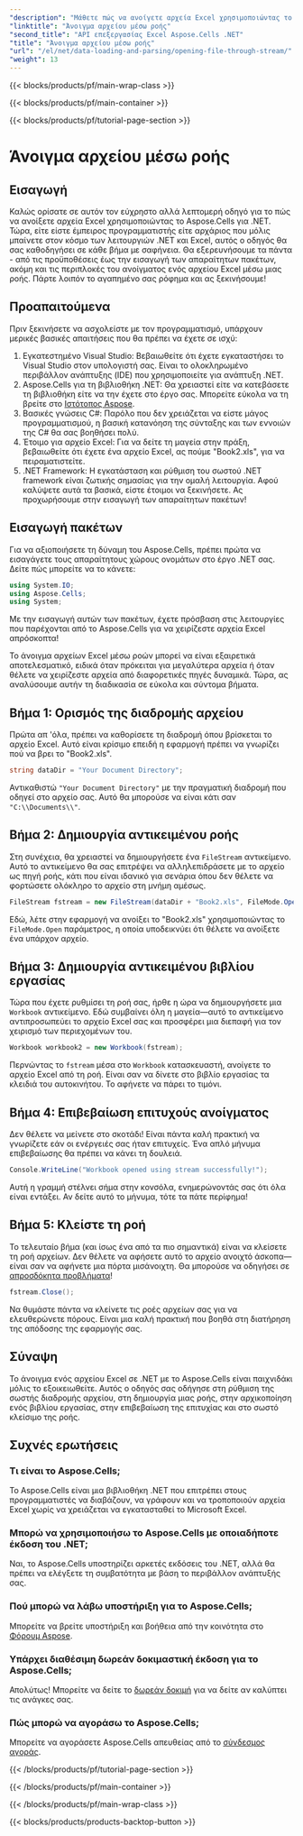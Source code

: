 ```yaml
---
"description": "Μάθετε πώς να ανοίγετε αρχεία Excel χρησιμοποιώντας το Aspose.Cells σε .NET. Αυτός ο οδηγός, κατάλληλος για αρχάριους, παρέχει αναλυτικές οδηγίες για αποτελεσματικό χειρισμό αρχείων."
"linktitle": "Άνοιγμα αρχείου μέσω ροής"
"second_title": "API επεξεργασίας Excel Aspose.Cells .NET"
"title": "Άνοιγμα αρχείου μέσω ροής"
"url": "/el/net/data-loading-and-parsing/opening-file-through-stream/"
"weight": 13
---
```


{{< blocks/products/pf/main-wrap-class >}}

{{< blocks/products/pf/main-container >}}

{{< blocks/products/pf/tutorial-page-section >}}

# Άνοιγμα αρχείου μέσω ροής

## Εισαγωγή
Καλώς ορίσατε σε αυτόν τον εύχρηστο αλλά λεπτομερή οδηγό για το πώς να ανοίξετε αρχεία Excel χρησιμοποιώντας το Aspose.Cells για .NET. Τώρα, είτε είστε έμπειρος προγραμματιστής είτε αρχάριος που μόλις μπαίνετε στον κόσμο των λειτουργιών .NET και Excel, αυτός ο οδηγός θα σας καθοδηγήσει σε κάθε βήμα με σαφήνεια. Θα εξερευνήσουμε τα πάντα - από τις προϋποθέσεις έως την εισαγωγή των απαραίτητων πακέτων, ακόμη και τις περιπλοκές του ανοίγματος ενός αρχείου Excel μέσω μιας ροής. Πάρτε λοιπόν το αγαπημένο σας ρόφημα και ας ξεκινήσουμε!
## Προαπαιτούμενα
Πριν ξεκινήσετε να ασχολείστε με τον προγραμματισμό, υπάρχουν μερικές βασικές απαιτήσεις που θα πρέπει να έχετε σε ισχύ:
1. Εγκατεστημένο Visual Studio: Βεβαιωθείτε ότι έχετε εγκαταστήσει το Visual Studio στον υπολογιστή σας. Είναι το ολοκληρωμένο περιβάλλον ανάπτυξης (IDE) που χρησιμοποιείτε για ανάπτυξη .NET.
2. Aspose.Cells για τη βιβλιοθήκη .NET: Θα χρειαστεί είτε να κατεβάσετε τη βιβλιοθήκη είτε να την έχετε στο έργο σας. Μπορείτε εύκολα να τη βρείτε στο [Ιστότοπος Aspose](https://releases.aspose.com/cells/net/).
3. Βασικές γνώσεις C#: Παρόλο που δεν χρειάζεται να είστε μάγος προγραμματισμού, η βασική κατανόηση της σύνταξης και των εννοιών της C# θα σας βοηθήσει πολύ.
4. Έτοιμο για αρχείο Excel: Για να δείτε τη μαγεία στην πράξη, βεβαιωθείτε ότι έχετε ένα αρχείο Excel, ας πούμε "Book2.xls", για να πειραματιστείτε.
5. .NET Framework: Η εγκατάσταση και ρύθμιση του σωστού .NET framework είναι ζωτικής σημασίας για την ομαλή λειτουργία.
Αφού καλύψετε αυτά τα βασικά, είστε έτοιμοι να ξεκινήσετε. Ας προχωρήσουμε στην εισαγωγή των απαραίτητων πακέτων!
## Εισαγωγή πακέτων
Για να αξιοποιήσετε τη δύναμη του Aspose.Cells, πρέπει πρώτα να εισαγάγετε τους απαραίτητους χώρους ονομάτων στο έργο .NET σας. Δείτε πώς μπορείτε να το κάνετε:
```csharp
using System.IO;
using Aspose.Cells;
using System;
```
Με την εισαγωγή αυτών των πακέτων, έχετε πρόσβαση στις λειτουργίες που παρέχονται από το Aspose.Cells για να χειρίζεστε αρχεία Excel απρόσκοπτα!

Το άνοιγμα αρχείων Excel μέσω ροών μπορεί να είναι εξαιρετικά αποτελεσματικό, ειδικά όταν πρόκειται για μεγαλύτερα αρχεία ή όταν θέλετε να χειρίζεστε αρχεία από διαφορετικές πηγές δυναμικά. Τώρα, ας αναλύσουμε αυτήν τη διαδικασία σε εύκολα και σύντομα βήματα.
## Βήμα 1: Ορισμός της διαδρομής αρχείου
Πρώτα απ 'όλα, πρέπει να καθορίσετε τη διαδρομή όπου βρίσκεται το αρχείο Excel. Αυτό είναι κρίσιμο επειδή η εφαρμογή πρέπει να γνωρίζει πού να βρει το "Book2.xls".
```csharp
string dataDir = "Your Document Directory";
```
Αντικαθιστώ `"Your Document Directory"` με την πραγματική διαδρομή που οδηγεί στο αρχείο σας. Αυτό θα μπορούσε να είναι κάτι σαν `"C:\\Documents\\"`.
## Βήμα 2: Δημιουργία αντικειμένου ροής
Στη συνέχεια, θα χρειαστεί να δημιουργήσετε ένα `FileStream` αντικείμενο. Αυτό το αντικείμενο θα σας επιτρέψει να αλληλεπιδράσετε με το αρχείο ως πηγή ροής, κάτι που είναι ιδανικό για σενάρια όπου δεν θέλετε να φορτώσετε ολόκληρο το αρχείο στη μνήμη αμέσως.
```csharp
FileStream fstream = new FileStream(dataDir + "Book2.xls", FileMode.Open);
```
Εδώ, λέτε στην εφαρμογή να ανοίξει το "Book2.xls" χρησιμοποιώντας το `FileMode.Open` παράμετρος, η οποία υποδεικνύει ότι θέλετε να ανοίξετε ένα υπάρχον αρχείο.
## Βήμα 3: Δημιουργία αντικειμένου βιβλίου εργασίας
Τώρα που έχετε ρυθμίσει τη ροή σας, ήρθε η ώρα να δημιουργήσετε μια `Workbook` αντικείμενο. Εδώ συμβαίνει όλη η μαγεία—αυτό το αντικείμενο αντιπροσωπεύει το αρχείο Excel σας και προσφέρει μια διεπαφή για τον χειρισμό των περιεχομένων του.
```csharp
Workbook workbook2 = new Workbook(fstream);
```
Περνώντας το `fstream` μέσα στο `Workbook` κατασκευαστή, ανοίγετε το αρχείο Excel από τη ροή. Είναι σαν να δίνετε στο βιβλίο εργασίας τα κλειδιά του αυτοκινήτου. Το αφήνετε να πάρει το τιμόνι.
## Βήμα 4: Επιβεβαίωση επιτυχούς ανοίγματος
Δεν θέλετε να μείνετε στο σκοτάδι! Είναι πάντα καλή πρακτική να γνωρίζετε εάν οι ενέργειές σας ήταν επιτυχείς. Ένα απλό μήνυμα επιβεβαίωσης θα πρέπει να κάνει τη δουλειά.
```csharp
Console.WriteLine("Workbook opened using stream successfully!");
```
Αυτή η γραμμή στέλνει σήμα στην κονσόλα, ενημερώνοντάς σας ότι όλα είναι εντάξει. Αν δείτε αυτό το μήνυμα, τότε τα πάτε περίφημα!
## Βήμα 5: Κλείστε τη ροή
Το τελευταίο βήμα (και ίσως ένα από τα πιο σημαντικά) είναι να κλείσετε τη ροή αρχείων. Δεν θέλετε να αφήσετε αυτό το αρχείο ανοιχτό άσκοπα—είναι σαν να αφήνετε μια πόρτα μισάνοιχτη. Θα μπορούσε να οδηγήσει σε [απροσδόκητα προβλήματα](https://forum.aspose.com/c/cells/9)!
```csharp
fstream.Close();
```
Να θυμάστε πάντα να κλείνετε τις ροές αρχείων σας για να ελευθερώνετε πόρους. Είναι μια καλή πρακτική που βοηθά στη διατήρηση της απόδοσης της εφαρμογής σας.
## Σύναψη
Το άνοιγμα ενός αρχείου Excel σε .NET με το Aspose.Cells είναι παιχνιδάκι μόλις το εξοικειωθείτε. Αυτός ο οδηγός σας οδήγησε στη ρύθμιση της σωστής διαδρομής αρχείου, στη δημιουργία μιας ροής, στην αρχικοποίηση ενός βιβλίου εργασίας, στην επιβεβαίωση της επιτυχίας και στο σωστό κλείσιμο της ροής. 
## Συχνές ερωτήσεις
### Τι είναι το Aspose.Cells;
Το Aspose.Cells είναι μια βιβλιοθήκη .NET που επιτρέπει στους προγραμματιστές να διαβάζουν, να γράφουν και να τροποποιούν αρχεία Excel χωρίς να χρειάζεται να εγκατασταθεί το Microsoft Excel.
### Μπορώ να χρησιμοποιήσω το Aspose.Cells με οποιαδήποτε έκδοση του .NET;
Ναι, το Aspose.Cells υποστηρίζει αρκετές εκδόσεις του .NET, αλλά θα πρέπει να ελέγξετε τη συμβατότητα με βάση το περιβάλλον ανάπτυξής σας.
### Πού μπορώ να λάβω υποστήριξη για το Aspose.Cells;
Μπορείτε να βρείτε υποστήριξη και βοήθεια από την κοινότητα στο [Φόρουμ Aspose](https://forum.aspose.com/c/cells/9).
### Υπάρχει διαθέσιμη δωρεάν δοκιμαστική έκδοση για το Aspose.Cells;
Απολύτως! Μπορείτε να δείτε το [δωρεάν δοκιμή](https://releases.aspose.com/) για να δείτε αν καλύπτει τις ανάγκες σας.
### Πώς μπορώ να αγοράσω το Aspose.Cells;
Μπορείτε να αγοράσετε Aspose.Cells απευθείας από το [σύνδεσμος αγοράς](https://purchase.aspose.com/buy).

{{< /blocks/products/pf/tutorial-page-section >}}

{{< /blocks/products/pf/main-container >}}

{{< /blocks/products/pf/main-wrap-class >}}

{{< blocks/products/products-backtop-button >}}